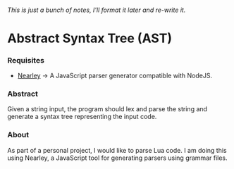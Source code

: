 ###### This is just a bunch of notes, I'll format it later and re-write it. 

# Abstract Syntax Tree (AST)
### Requisites
- [Nearley](https://www.npmjs.com/package/nearley) -> A JavaScript parser generator compatible with NodeJS.

### Abstract
Given a string input, the program should lex and parse the string and generate a syntax tree representing
the input code.

### About
As part of a personal project, I would like to parse Lua code. I am doing this using Nearley, a JavaScript
tool for generating parsers using grammar files. 
